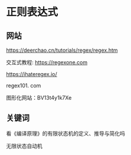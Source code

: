 # 正则表达式

## 网站

https://deerchao.cn/tutorials/regex/regex.htm

交互式教程: https://regexone.com

https://ihateregex.io/

regex101. com

图形化网站：BV13t4y1k7Xe

## 关键词

看《编译原理》的有限状态机的定义、推导与简化吗

无限状态自动机
